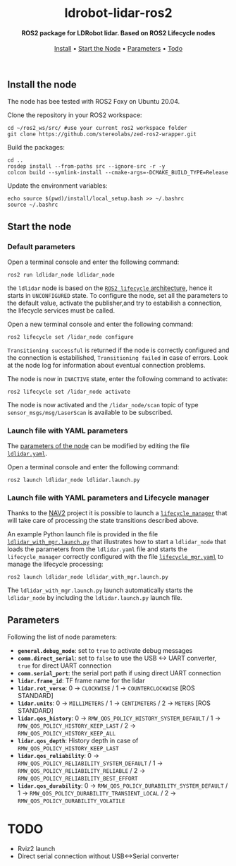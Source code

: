 <h1 align="center">
  ldrobot-lidar-ros2
</h1>

<h4 align="center">ROS2 package for LDRobot lidar. Based on ROS2 Lifecycle nodes</h4>

<p align="center">
  <a href="#install-the-node">Install</a> •
  <a href="#start-the-node">Start the Node</a> •
  <a href="#parameters">Parameters</a> •
  <a href="#todo">Todo</a>
</p>
<br>

## Install the node

The node has bee tested with ROS2 Foxy on Ubuntu 20.04.

Clone the repository in your ROS2 workspace:

    cd ~/ros2_ws/src/ #use your current ros2 workspace folder
    git clone https://github.com/stereolabs/zed-ros2-wrapper.git

Build the packages:

    cd ..
    rosdep install --from-paths src --ignore-src -r -y
    colcon build --symlink-install --cmake-args=-DCMAKE_BUILD_TYPE=Release

Update the environment variables:

    echo source $(pwd)/install/local_setup.bash >> ~/.bashrc
    source ~/.bashrc

## Start the node

### Default parameters

Open a terminal console and enter the following command:

    ros2 run ldlidar_node ldlidar_node

the `ldlidar` node is based on the [`ROS2 lifecycle` architecture](https://design.ros2.org/articles/node_lifecycle.html), hence it starts in `UNCONFIGURED` state.
To configure the node, set all the parameters to the default value, activate the publisher,and try to estabilish a connection, the lifecycle services must be called.

Open a new terminal console and enter the following command: 

    ros2 lifecycle set /lidar_node configure

`Transitioning successful` is returned if the node is correctly configured and the connection is estabilished, `Transitioning failed` in case of errors. Look at the node log for information about eventual connection problems.

The node is now in `INACTIVE` state, enter the following command to activate:

    ros2 lifecycle set /lidar_node activate
    
The node is now activated and the `/lidar_node/scan` topic of type `sensor_msgs/msg/LaserScan` is available to be subscribed.

### Launch file with YAML parameters

The [parameters of the node](#parameters) can be modified by editing the file [`ldlidar.yaml`](ldlidar_node/config/ldlidar.yaml).

Open a terminal console and enter the following command:

    ros2 launch ldlidar_node ldlidar.launch.py

### Launch file with YAML parameters and Lifecycle manager

Thanks to the [NAV2](https://navigation.ros.org/index.html) project it is possible to launch a [`lifecycle_manager`](https://navigation.ros.org/configuration/packages/configuring-lifecycle.html) that will take care of processing the state transitions described above.

An example Python launch file is provided in the file [`ldlidar_with_mgr.launch.py`](ldlidar_node/launch/ldlidar_with_mgr.launch.py) that illustrates how to start a `ldlidar_node` that loads the parameters from the `ldlidar.yaml` file and starts the `lifecycle_manager` correctly configured with the file [`lifecycle_mgr.yaml`](ldlidar_node/config/lifecycle_mgr.yaml) to manage the lifecycle processing:

    ros2 launch ldlidar_node ldlidar_with_mgr.launch.py

The `ldlidar_with_mgr.launch.py` launch automatically starts the `ldlidar_node` by including the `ldlidar.launch.py` launch file.

## Parameters

Following the list of node parameters:

* **`general.debug_mode`**: set to `true` to activate debug messages
* **`comm.direct_serial`**: set to `false` to use the USB <-> UART converter, `true` for direct UART connection 
* **`comm.serial_port`**: the serial port path if using direct UART connection
* **`lidar.frame_id`**: TF frame name for the lidar
* **`lidar.rot_verse`**: 0 -> `CLOCKWISE` / 1 -> `COUNTERCLOCKWISE` [ROS STANDARD]
* **`lidar.units`**: 0 -> `MILLIMETERS` / 1 -> `CENTIMETERS` / 2 -> `METERS` [ROS STANDARD]
* **`lidar.qos_history`**: 0 -> `RMW_QOS_POLICY_HISTORY_SYSTEM_DEFAULT` / 1 -> `RMW_QOS_POLICY_HISTORY_KEEP_LAST` / 2 -> `RMW_QOS_POLICY_HISTORY_KEEP_ALL`
* **`lidar.qos_depth`**: History depth in case of `RMW_QOS_POLICY_HISTORY_KEEP_LAST` 
* **`lidar.qos_reliability`**: 0 -> `RMW_QOS_POLICY_RELIABILITY_SYSTEM_DEFAULT` / 1 -> `RMW_QOS_POLICY_RELIABILITY_RELIABLE` / 2 -> `RMW_QOS_POLICY_RELIABILITY_BEST_EFFORT`
* **`lidar.qos_durability`**: 0 -> `RMW_QOS_POLICY_DURABILITY_SYSTEM_DEFAULT` / 1 -> `RMW_QOS_POLICY_DURABILITY_TRANSIENT_LOCAL` / 2 -> `RMW_QOS_POLICY_DURABILITY_VOLATILE`

# TODO
* Rviz2 launch
* Direct serial connection without USB<->Serial converter






